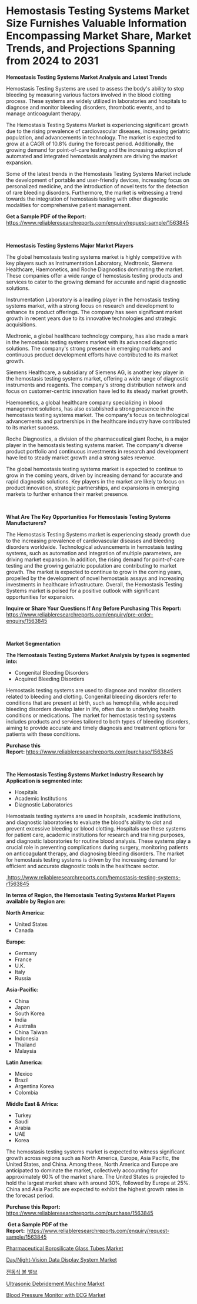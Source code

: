 <p><h1>Hemostasis Testing Systems Market Size Furnishes Valuable Information Encompassing Market Share, Market Trends, and Projections Spanning from 2024 to 2031</h1></p><p><strong>Hemostasis Testing Systems Market Analysis and Latest Trends</strong></p>
<p><p>Hemostasis Testing Systems are used to assess the body's ability to stop bleeding by measuring various factors involved in the blood clotting process. These systems are widely utilized in laboratories and hospitals to diagnose and monitor bleeding disorders, thrombotic events, and to manage anticoagulant therapy.</p><p>The Hemostasis Testing Systems Market is experiencing significant growth due to the rising prevalence of cardiovascular diseases, increasing geriatric population, and advancements in technology. The market is expected to grow at a CAGR of 10.8% during the forecast period. Additionally, the growing demand for point-of-care testing and the increasing adoption of automated and integrated hemostasis analyzers are driving the market expansion.</p><p>Some of the latest trends in the Hemostasis Testing Systems Market include the development of portable and user-friendly devices, increasing focus on personalized medicine, and the introduction of novel tests for the detection of rare bleeding disorders. Furthermore, the market is witnessing a trend towards the integration of hemostasis testing with other diagnostic modalities for comprehensive patient management.</p></p>
<p><strong>Get a Sample PDF of the Report:&nbsp;</strong> <a href="https://www.reliableresearchreports.com/enquiry/request-sample/1563845">https://www.reliableresearchreports.com/enquiry/request-sample/1563845</a></p>
<p>&nbsp;</p>
<p><strong>Hemostasis Testing Systems Major Market Players</strong></p>
<p><p>The global hemostasis testing systems market is highly competitive with key players such as Instrumentation Laboratory, Medtronic, Siemens Healthcare, Haemonetics, and Roche Diagnostics dominating the market. These companies offer a wide range of hemostasis testing products and services to cater to the growing demand for accurate and rapid diagnostic solutions.</p><p>Instrumentation Laboratory is a leading player in the hemostasis testing systems market, with a strong focus on research and development to enhance its product offerings. The company has seen significant market growth in recent years due to its innovative technologies and strategic acquisitions.</p><p>Medtronic, a global healthcare technology company, has also made a mark in the hemostasis testing systems market with its advanced diagnostic solutions. The company's strong presence in emerging markets and continuous product development efforts have contributed to its market growth.</p><p>Siemens Healthcare, a subsidiary of Siemens AG, is another key player in the hemostasis testing systems market, offering a wide range of diagnostic instruments and reagents. The company's strong distribution network and focus on customer-centric innovation have led to its steady market growth.</p><p>Haemonetics, a global healthcare company specializing in blood management solutions, has also established a strong presence in the hemostasis testing systems market. The company's focus on technological advancements and partnerships in the healthcare industry have contributed to its market success.</p><p>Roche Diagnostics, a division of the pharmaceutical giant Roche, is a major player in the hemostasis testing systems market. The company's diverse product portfolio and continuous investments in research and development have led to steady market growth and a strong sales revenue.</p><p>The global hemostasis testing systems market is expected to continue to grow in the coming years, driven by increasing demand for accurate and rapid diagnostic solutions. Key players in the market are likely to focus on product innovation, strategic partnerships, and expansions in emerging markets to further enhance their market presence.</p></p>
<p>&nbsp;</p>
<p><strong>What Are The Key Opportunities For Hemostasis Testing Systems Manufacturers?</strong></p>
<p><p>The Hemostasis Testing Systems market is experiencing steady growth due to the increasing prevalence of cardiovascular diseases and bleeding disorders worldwide. Technological advancements in hemostasis testing systems, such as automation and integration of multiple parameters, are driving market expansion. In addition, the rising demand for point-of-care testing and the growing geriatric population are contributing to market growth. The market is expected to continue to grow in the coming years, propelled by the development of novel hemostasis assays and increasing investments in healthcare infrastructure. Overall, the Hemostasis Testing Systems market is poised for a positive outlook with significant opportunities for expansion.</p></p>
<p><strong>Inquire or Share Your Questions If Any Before Purchasing This Report:</strong> <a href="https://www.reliableresearchreports.com/enquiry/pre-order-enquiry/1563845">https://www.reliableresearchreports.com/enquiry/pre-order-enquiry/1563845</a></p>
<p>&nbsp;</p>
<p><strong>Market Segmentation</strong></p>
<p><strong>The Hemostasis Testing Systems Market Analysis by types is segmented into:</strong></p>
<p><ul><li>Congenital Bleeding Disorders</li><li>Acquired Bleeding Disorders</li></ul></p>
<p><p>Hemostasis testing systems are used to diagnose and monitor disorders related to bleeding and clotting. Congenital bleeding disorders refer to conditions that are present at birth, such as hemophilia, while acquired bleeding disorders develop later in life, often due to underlying health conditions or medications. The market for hemostasis testing systems includes products and services tailored to both types of bleeding disorders, aiming to provide accurate and timely diagnosis and treatment options for patients with these conditions.</p></p>
<p><strong>Purchase this Report:&nbsp;</strong><a href="https://www.reliableresearchreports.com/purchase/1563845">https://www.reliableresearchreports.com/purchase/1563845</a></p>
<p>&nbsp;</p>
<p><strong>The Hemostasis Testing Systems Market Industry Research by Application is segmented into:</strong></p>
<p><ul><li>Hospitals</li><li>Academic Institutions</li><li>Diagnostic Laboratories</li></ul></p>
<p><p>Hemostasis testing systems are used in hospitals, academic institutions, and diagnostic laboratories to evaluate the blood's ability to clot and prevent excessive bleeding or blood clotting. Hospitals use these systems for patient care, academic institutions for research and training purposes, and diagnostic laboratories for routine blood analysis. These systems play a crucial role in preventing complications during surgery, monitoring patients on anticoagulant therapy, and diagnosing bleeding disorders. The market for hemostasis testing systems is driven by the increasing demand for efficient and accurate diagnostic tools in the healthcare sector.</p></p>
<p><a href="https://www.reliableresearchreports.com/hemostasis-testing-systems-r1563845">&nbsp;https://www.reliableresearchreports.com/hemostasis-testing-systems-r1563845</a></p>
<p><strong>In terms of Region, the Hemostasis Testing Systems Market Players available by Region are:</strong></p>
<p>
    <p> <strong> North America: </strong>
        <ul>
            <li>United States</li>
            <li>Canada</li>
        </ul>
        </p> 
    <p> <strong> Europe: </strong>
        <ul>
            <li>Germany</li>
            <li>France</li>
            <li>U.K.</li>
            <li>Italy</li>
            <li>Russia</li>
        </ul>
        </p> 
    <p> <strong> Asia-Pacific: </strong>
        <ul>
            <li>China</li>
            <li>Japan</li>
            <li>South Korea</li>
            <li>India</li>
            <li>Australia</li>
            <li>China Taiwan</li>
            <li>Indonesia</li>
            <li>Thailand</li>
            <li>Malaysia</li>
        </ul>
        </p> 
    <p> <strong> Latin America: </strong>
        <ul>
            <li>Mexico</li>
            <li>Brazil</li>
            <li>Argentina Korea</li>
            <li>Colombia</li>
        </ul>
        </p> 
    <p> <strong> Middle East & Africa: </strong>
        <ul>
            <li>Turkey</li>
            <li>Saudi</li>
            <li>Arabia</li>
            <li>UAE</li>
            <li>Korea</li>
        </ul>
    </p>
    </p>
<p><p>The hemostasis testing systems market is expected to witness significant growth across regions such as North America, Europe, Asia Pacific, the United States, and China. Among these, North America and Europe are anticipated to dominate the market, collectively accounting for approximately 60% of the market share. The United States is projected to hold the largest market share with around 30%, followed by Europe at 25%. China and Asia Pacific are expected to exhibit the highest growth rates in the forecast period.</p></p>
<p><strong>Purchase this Report: </strong><a href="https://www.reliableresearchreports.com/purchase/1563845">https://www.reliableresearchreports.com/purchase/1563845</a></p>
<p>&nbsp;<strong>Get a Sample PDF of the Report:&nbsp;&nbsp;</strong><a href="https://www.reliableresearchreports.com/enquiry/request-sample/1563845">https://www.reliableresearchreports.com/enquiry/request-sample/1563845</a></p>
<p><strong></strong></p>
<p><p><a href="https://www.linkedin.com/pulse/in-depth-analysis-global-pharmaceutical-borosilicate-glass-tubes-w6qjf?trackingId=FihfYO57TmifLTfuiG06jw%3D%3D">Pharmaceutical Borosilicate Glass Tubes Market</a></p><p><a href="https://medium.com/@judypierce2022/comprehensive-analysis-of-the-global-day-night-vision-data-display-system-market-growth-trends-692961f092d5">Day/Night-Vision Data Display System Market</a></p><p><a href="https://github.com/nhaiquang84/Market-Research-Report-List-2/blob/main/910375175360.md">전동식 볼 밸브</a></p><p><a href="https://github.com/zzflqewx24/Market-Research-Report-List-1/blob/main/ultrasonic-debridement-machine-market.md">Ultrasonic Debridement Machine Market</a></p><p><a href="https://github.com/FrankHernanXXfnf/Market-Research-Report-List-1/blob/main/blood-pressure-monitor-with-ecg-market.md">Blood Pressure Monitor with ECG Market</a></p></p>